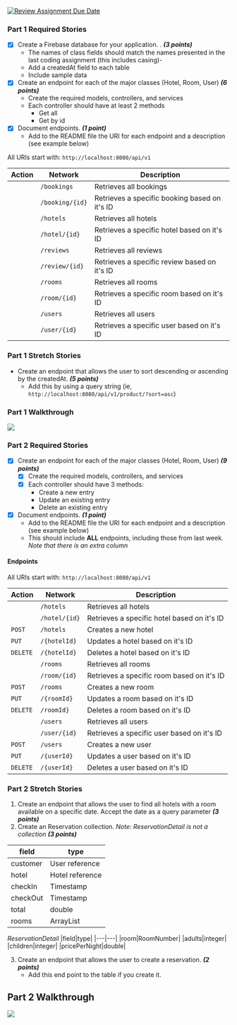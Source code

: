 [![Review Assignment Due Date](https://classroom.github.com/assets/deadline-readme-button-24ddc0f5d75046c5622901739e7c5dd533143b0c8e959d652212380cedb1ea36.svg)](https://classroom.github.com/a/hP86jo5x)


### Part 1 Required Stories

- [x] Create a Firebase database for your application. . ***(3 points)***
    - The names of class fields should match the names presented in the last coding assignment (this includes casing)-
    - Add a createdAt field to each table
    - Include sample data
- [x] Create an endpoint for each of the major classes (Hotel, Room, User) ***(6 points)***
    - Create the required models, controllers, and services
    - Each controller should have at least 2 methods
        - Get all
        - Get by id
- [x] Document endpoints. ***(1 point)***
    - Add to the README file the URI for each endpoint and a description (see example below)

All URIs start with: `http://localhost:8080/api/v1`

| Action | Network         | Description                                   | 
|--------|-----------------|-----------------------------------------------| 
|        | `/bookings`     | Retrieves all bookings                        | 
|        | `/booking/{id}` | Retrieves a specific booking based on it's ID |
|        | `/hotels`       | Retrieves all hotels                        | 
|        | `/hotel/{id}`   | Retrieves a specific hotel based on it's ID |
|        | `/reviews`      | Retrieves all reviews                       | 
|        | `/review/{id}`  | Retrieves a specific review based on it's ID |
|        | `/rooms`        | Retrieves all rooms                         | 
|        | `/room/{id}`    | Retrieves a specific room based on it's ID  |
|        | `/users`        | Retrieves all users                         | 
|        | `/user/{id}`    | Retrieves a specific user based on it's ID  |

### Part 1 Stretch Stories

- Create an endpoint that allows the user to sort descending or ascending by the createdAt. ***(5 points)***
    - Add this by using a query string (ie, `http://localhost:8080/api/v1/product/?sort=asc`)

### Part 1 Walkthrough
![](https://i.imgur.com/9KAMTrV.gif)

### Part 2 Required Stories

- [x] Create an endpoint for each of the major classes (Hotel, Room, User) ***(9 points)***
    - [x] Create the required models, controllers, and services
    - [x] Each controller should have 3 methods:
        - Create a new entry
        - Update an existing entry
        - Delete an existing entry
- [x] Document endpoints. ***(1 point)***
    - Add to the README file the URI for each endpoint and a description (see example below)
    - This should include **ALL** endpoints, including those from last week. *Note that there is an extra column*

#### Endpoints
All URIs start with: `http://localhost:8080/api/v1`

|Action| Network      | Description                      | 
|---|--------------|----------------------------------|
|        | `/hotels`       | Retrieves all hotels                        | 
|        | `/hotel/{id}`   | Retrieves a specific hotel based on it's ID |
|`POST`| `/hotels`    | Creates a new hotel              |
|`PUT`| `/{hotelId}` | Updates a hotel based on it's ID |
|`DELETE`| `/{hotelId}` | Deletes a hotel based on it's ID |
|        | `/rooms`        | Retrieves all rooms                         | 
|        | `/room/{id}`    | Retrieves a specific room based on it's ID  |
|`POST`| `/rooms`     | Creates a new room               |
|`PUT`| `/{roomId}`  | Updates a room based on it's ID  |
|`DELETE`| `/roomId}`   | Deletes a room based on it's ID  |
|        | `/users`        | Retrieves all users                         | 
|        | `/user/{id}`    | Retrieves a specific user based on it's ID  |
|`POST`| `/users`     | Creates a new user               |
|`PUT`| `/{userId}`  | Updates a user based on it's ID  |
|`DELETE`| `/{userId}`  | Deletes a user based on it's ID  |
###  Part 2 Stretch Stories

1. Create an endpoint that allows the user to find all hotels with a room available on a specific date. Accept the date as a query parameter ***(3 points)***
2. Create an Reservation collection. *Note: ReservationDetail is not a collection* ***(3 points)***

|field|type|
|---|---|
|customer| User reference|
|hotel| Hotel reference|
|checkIn| Timestamp|
|checkOut|Timestamp|
|total|double|
|rooms|ArrayList<ReservationDetail>|

*ReservationDetail*
|field|type|
|---|---|
|room|RoomNumber|
|adults|integer|
|children|integer|
|pricePerNight|double|

3. Create an endpoint that allows the user to create a reservation. ***(2 points)***
    - Add this end point to the table if you create it.

## Part 2 Walkthrough
![](https://i.imgur.com/naOYpxc.gif)